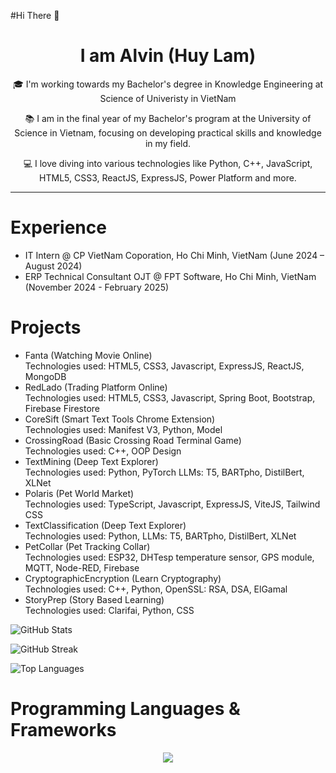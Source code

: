 #Hi There 👋

<h1 align="center">I am Alvin (Huy Lam) </h1>
<p align="center">🎓 I'm working towards my Bachelor's degree in Knowledge Engineering at Science of Univeristy in VietNam</p>
<p align="center">📚 I am in the final year of my Bachelor's program at the University of Science in Vietnam, focusing on developing practical skills and knowledge in my field.</p>
<p align="center">💻 I love diving into various technologies like Python, C++, JavaScript, HTML5, CSS3, ReactJS, ExpressJS, Power Platform and more.</p>

<hr>

<div>

  <h1>Experience</h1>
<ul>
  <li>IT Intern @ CP VietNam Coporation, Ho Chi Minh, VietNam (June 2024 – August 2024)</li>
  <li>ERP Technical Consultant OJT @ FPT Software, Ho Chi Minh, VietNam (November 2024 - February 2025)</li>
</ul>

<h1>Projects</h1>
<ul>
  <li>Fanta (Watching Movie Online) <br/> Technologies used: HTML5, CSS3, Javascript, ExpressJS, ReactJS, MongoDB</li>
  <li>RedLado (Trading Platform Online) <br/> Technologies used: HTML5, CSS3, Javascript, Spring Boot, Bootstrap, Firebase Firestore</li>
  <li>CoreSift (Smart Text Tools Chrome Extension) <br/> Technologies used: Manifest V3, Python, Model</li>
  <li>CrossingRoad (Basic Crossing Road Terminal Game) <br/> Technologies used: C++, OOP Design</li>
  <li>TextMining (Deep Text Explorer) <br/> Technologies used: Python, PyTorch LLMs: T5, BARTpho, DistilBert, XLNet </li>
  <li>Polaris (Pet World Market) <br/> Technologies used: TypeScript, Javascript, ExpressJS, ViteJS, Tailwind CSS </li>
  <li>TextClassification (Deep Text Explorer) <br/> Technologies used: Python, LLMs: T5, BARTpho, DistilBert, XLNet </li>
  <li>PetCollar (Pet Tracking Collar) <br/> Technologies used: ESP32, DHTesp temperature sensor, GPS module, MQTT, Node-RED, Firebase </li>
  <li>CryptographicEncryption (Learn Cryptography) <br/> Technologies used: C++, Python, OpenSSL: RSA, DSA, ElGamal</li>
  <li>StoryPrep (Story Based Learning) <br/> Technologies used: Clarifai, Python, CSS  </li>
</ul>

![GitHub Stats](https://github-readme-stats.vercel.app/api?username=HuyLemm&theme=dark&hide_border=false&include_all_commits=true&count_private=true)

![GitHub Streak](https://github-readme-streak-stats.herokuapp.com/?user=HuyLemm&theme=dark&hide_border=false)

![Top Languages](https://github-readme-stats.vercel.app/api/top-langs/?username=HuyLemm&theme=dark&hide_border=false&include_all_commits=true&count_private=true&layout=compact)</div>
  
<h1>Programming Languages & Frameworks</h1>

<p align="center">
  <a href="https://skillicons.dev">
    <img src="https://skillicons.dev/icons?i=java,javascript,py,c,git,github,nextjs,react,vite,html,css,spring,express,firebase,mongodb,mysql,postgres,aws,vercel,figma,npm,nodejs,postman,vscode" />
  </a>
</p>
<!--
**HuyLemm/HuyLemm** is a ✨ _special_ ✨ repository because its `README.md` (this file) appears on your GitHub profile.


